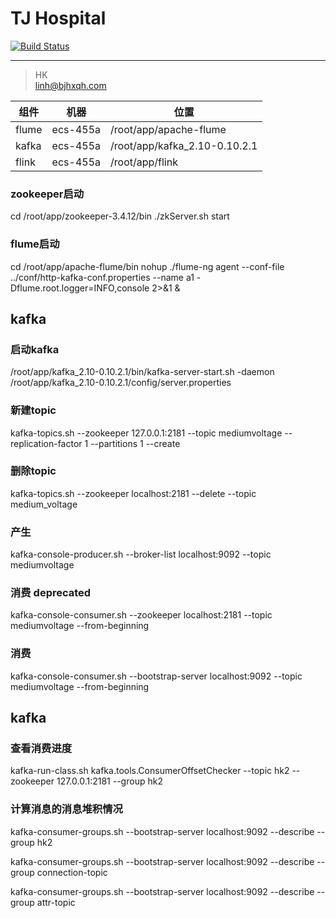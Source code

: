 # TJ Hospital
 
[![Build Status](https://travis-ci.org/hklhai/tj-hospital-stream.svg?branch=master)](https://travis-ci.org/hklhai/tj-hospital-stream)
 
---
> HK  
> linh@bjhxqh.com

 
组件 | 机器 | 位置
---|---|---
flume | ecs-455a | /root/app/apache-flume
kafka | ecs-455a | /root/app/kafka_2.10-0.10.2.1
flink | ecs-455a | /root/app/flink

### zookeeper启动
cd /root/app/zookeeper-3.4.12/bin
./zkServer.sh start
 


### flume启动

cd /root/app/apache-flume/bin
nohup ./flume-ng agent --conf-file ../conf/http-kafka-conf.properties --name a1 -Dflume.root.logger=INFO,console 2>&1 &

 
 
## kafka
### 启动kafka
/root/app/kafka_2.10-0.10.2.1/bin/kafka-server-start.sh -daemon /root/app/kafka_2.10-0.10.2.1/config/server.properties



###  新建topic
kafka-topics.sh --zookeeper 127.0.0.1:2181 --topic mediumvoltage --replication-factor 1 --partitions 1 --create
    
### 删除topic
kafka-topics.sh --zookeeper localhost:2181 --delete --topic medium_voltage
    
###  产生
kafka-console-producer.sh --broker-list localhost:9092 --topic mediumvoltage

### 消费 deprecated
kafka-console-consumer.sh --zookeeper localhost:2181 --topic mediumvoltage --from-beginning
  
### 消费
kafka-console-consumer.sh --bootstrap-server localhost:9092 --topic mediumvoltage --from-beginning
 


## kafka
### 查看消费进度
kafka-run-class.sh kafka.tools.ConsumerOffsetChecker --topic hk2  --zookeeper 127.0.0.1:2181 --group hk2

### 计算消息的消息堆积情况
kafka-consumer-groups.sh --bootstrap-server localhost:9092 --describe --group hk2

kafka-consumer-groups.sh --bootstrap-server localhost:9092 --describe --group connection-topic

kafka-consumer-groups.sh --bootstrap-server localhost:9092 --describe --group attr-topic